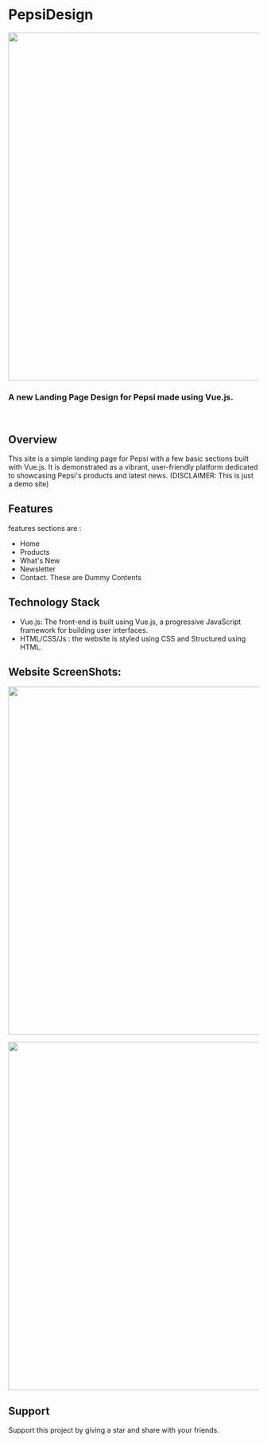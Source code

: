 # PepsiDesign
<p align="center">
<img src="https://github.com/diyajose/diyajose/assets/70938427/b101cc7e-0347-430d-a50e-55b3974d01e6" width=700>
</p>

### A new Landing Page Design for Pepsi made using Vue.js.

<br>

## Overview

This site is a simple landing page for Pepsi with a few basic sections built with Vue.js. It is demonstrated as a vibrant, user-friendly platform dedicated to showcasing Pepsi's products and latest news. 
(DISCLAIMER: This is just a demo site)


## Features
features sections are :
* Home
* Products
* What's New
* Newsletter
* Contact.
  These are Dummy Contents

## Technology Stack
* Vue.js: The front-end is built using Vue.js, a progressive JavaScript framework for building user interfaces.
* HTML/CSS/Js : the website is styled using CSS and Structured using HTML.

## Website ScreenShots:
<p align="center">
<img src="https://github.com/diyajose/diyajose/assets/70938427/b101cc7e-0347-430d-a50e-55b3974d01e6" width=700>
</p>
<p align="center">
<img src="https://github.com/diyajose/diyajose/assets/70938427/b101cc7e-0347-430d-a50e-55b3974d01e6" width=700>
</p>

## Support

Support this project by giving a star and share with your friends.
